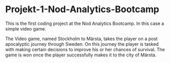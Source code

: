 # Projekt-1-Nod-Analytics-Bootcamp
This is the first coding project at the Nod Analytics Bootcamp. In this case a simple video game.

The Video game, named Stockholm to Märsta, takes the player on a post apocalyptic journey through Sweden. On this journey the player is tasked with making certain decisions to improve his or her chances of survival. The game is won once the player successfully makes it to the city of Märsta.
